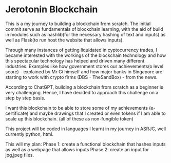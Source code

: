 # Jerotonin Blockchain

This is a my journey to building a blockchain from scratch. The initial commit serve as fundamentals of blockchain learning, with the aid of build
in modules such as hashlib(for the necessary hashing of text and inputs) as well as Flask(to run host the website that allows inputs).

Through many instances of getting liquidated in cyptocurrency trades, I became interested with the workings of the blockchain technology and how this
spectacular technology has helped and driven many different industries. Examples like how government stores our achievements(o level score) - explained
by Mr Gi himself and how major banks in Singapore are starting to work with crypto firms (DBS - TheSandBox) - from the news. 

According to ChatGPT, building a blockchain from scratch as a beginner is very challenging. Hence, I have decided to approach this challenge on a step by 
step basis.

I want this blockchain to be able to store some of my achievements (e-certificate) and maybe drawings that I created or even tokens if I am able to scale
up this blockchain. (all of these as non-fungible token)

This project will be coded in languages I learnt in my journey in ASRJC, well currently python, html.

This will my plan:
Phase 1: create a functional blockchain that hashes inputs as well as a webpage that allows inputs
Phase 2: create an input for jpg,jpeg files.

